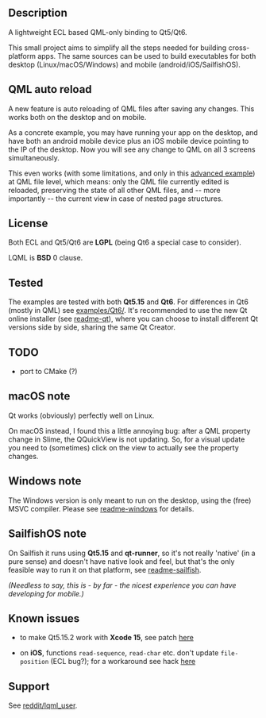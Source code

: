 
Description
-----------

A lightweight ECL based QML-only binding to Qt5/Qt6.

This small project aims to simplify all the steps needed for building
cross-platform apps. The same sources can be used to build executables for both
desktop (Linux/macOS/Windows) and mobile (android/iOS/SailfishOS).


QML auto reload
---------------

A new feature is auto reloading of QML files after saving any changes. This
works both on the desktop and on mobile.

As a concrete example, you may have running your app on the desktop, and have
both an android mobile device plus an iOS mobile device pointing to the IP of
the desktop. Now you will see any change to QML on all 3 screens
simultaneously.

This even works (with some limitations, and only in this
[advanced example](examples/advanced-qml-auto-reload/)) at QML file level,
which means: only the QML file currently edited is reloaded, preserving the
state of all other QML files, and -- more importantly -- the current view in
case of nested page structures.


License
-------

Both ECL and Qt5/Qt6 are **LGPL** (being Qt6 a special case to consider).

LQML is **BSD** 0 clause.


Tested
------

The examples are tested with both **Qt5.15** and **Qt6**. For differences
in Qt6 (mostly in QML) see [examples/Qt6/](examples/Qt6/). It's recommended
to use the new Qt online installer (see [readme-qt](readme-qt.md)), where
you can choose to install different Qt versions side by side, sharing the same
Qt Creator.


TODO
----

* port to CMake (?)


macOS note
----------

Qt works (obviously) perfectly well on Linux.

On macOS instead, I found this a little annoying bug: after a QML property
change in Slime, the QQuickView is not updating. So, for a visual update you
need to (sometimes) click on the view to actually see the property changes.


Windows note
------------

The Windows version is only meant to run on the desktop, using the (free) MSVC
compiler. Please see [readme-windows](readme-windows.md) for details.


SailfishOS note
---------------

On Sailfish it runs using **Qt5.15** and **qt-runner**, so it's not really
'native' (in a pure sense) and doesn't have native look and feel, but that's
the only feasible way to run it on that platform, see
[readme-sailfish](readme-sailfish.md).

*(Needless to say, this is - by far - the nicest experience you can have
developing for mobile.)*


Known issues
------------

* to make Qt5.15.2 work with **Xcode 15**, see patch
  [here](platforms/macos/patch/howto-toolchain.prf.txt)

* on **iOS**, functions `read-sequence`, `read-char` etc. don't update
  `file-position` (ECL bug?); for a workaround see hack
  [here](examples/cl-repl/lisp/upload-download.lisp)


Support
-------

See [reddit/lqml_user](https://www.reddit.com/r/lqml_user/).
